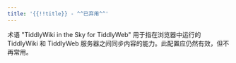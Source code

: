 ```yaml
---
title: '{{!!title}} - ^^已弃用^^'
---
```


术语 "TiddlyWiki in the Sky for TiddlyWeb" 用于指在浏览器中运行的 TiddlyWiki 和 TiddlyWeb 服务器之间同步内容的能力。此配置应仍然有效，但不再常用。